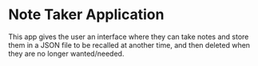 # Note Taker Application

This app gives the user an interface where they can take notes and store them in a JSON file to be recalled
at another time, and then deleted when they are no longer wanted/needed.

